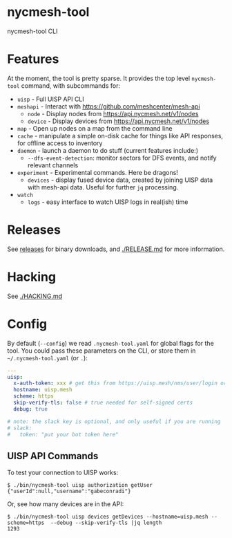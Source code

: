 # nycmesh-tool

nycmesh-tool CLI

# Features

At the moment, the tool is pretty sparse. It provides the top level `nycmesh-tool` command, with subcommands for:

- `uisp` - Full UISP API CLI
- `meshapi` - Interact with https://github.com/meshcenter/mesh-api
  - `node` - Display nodes from https://api.nycmesh.net/v1/nodes
  - `device` - Display devices from https://api.nycmesh.net/v1/nodes
- `map` - Open up nodes on a map from the command line
- `cache` - manipulate a simple on-disk cache for things like API responses, for offline access to inventory
- `daemon` - launch a daemon to do stuff (current features include:)
  - `--dfs-event-detection`: monitor sectors for DFS events, and notify relevant channels
- `experiment` - Experimental commands. Here be dragons!
  - `devices` - display fused device data, created by joining UISP data with mesh-api data. Useful for further `jq` processing.
- `watch`
  - `logs` - easy interface to watch UISP logs in real(ish) time

# Releases

See [releases](https://github.com/byxorna/nycmesh-tool/releases) for binary downloads, and [./RELEASE.md](RELEASE.md) for more information.

# Hacking

See [./HACKING.md](HACKING.md)

# Config

By default (`--config`) we read `.nycmesh-tool.yaml` for global flags for the tool. You could pass these parameters on the CLI, or store them in `~/.nycmesh-tool.yaml` (or `.`):

```yaml
---
uisp:
  x-auth-token: xxx # get this from https://uisp.mesh/nms/user/login or scripts/uisp-user-token.sh
  hostname: uisp.mesh
  scheme: https
  skip-verify-tls: false # true needed for self-signed certs
  debug: true

# note: the slack key is optional, and only useful if you are running `daemon`
# slack:
#   token: "put your bot token here"
```

## UISP API Commands

To test your connection to UISP works:

```
$ ./bin/nycmesh-tool uisp authorization getUser
{"userId":null,"username":"gabeconradi"}
```

Or, see how many devices are in the API:

```
$ ./bin/nycmesh-tool uisp devices getDevices --hostname=uisp.mesh --scheme=https  --debug --skip-verify-tls |jq length
1293
```



